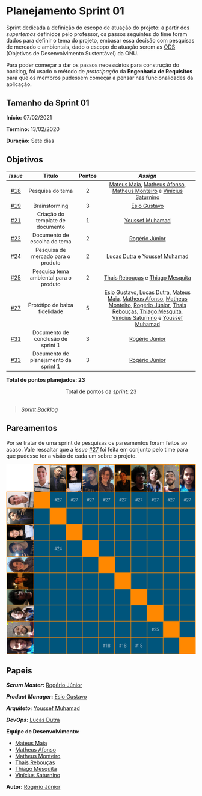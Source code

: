 # Planejamento Sprint 01

Sprint dedicada a definição do escopo de atuação do projeto: a partir dos *supertemas* definidos pelo professor, os passos seguintes do time foram dados para definir o tema do projeto, embasar essa decisão com pesquisas de mercado e ambientais, dado o escopo de atuação serem as [ODS](https://brasil.un.org/pt-br/sdgs) (Objetivos de Desenvolvimento Sustentável) da ONU.

Para poder começar a dar os passos necessários para construção do backlog, foi usado o método de *prototipação* da **Engenharia de Requisitos** para que os membros pudessem começar a pensar nas funcionalidades da aplicação.

## Tamanho da Sprint 01
**Início:** 07/02/2021

**Término:** 13/02/2020

**Duração:** Sete dias

## Objetivos

<div class="full-width">

|     *Issue*      | Titulo |    Pontos   |     *Assign*     |
|:----------------:|:------:|:-----------:|:----------------:|
| [#18](https://github.com/fga-eps-mds/2020.2-Lend.it/issues/18) | Pesquisa do tema | 2 | [Mateus Maia](https://github.com/mateuscunhamaia), [Matheus Afonso](https://github.com/Matheusafonsouza), [Matheus Monteiro](https://github.com/matheusyanmonteiro) e [Vinícius Saturnino](https://github.com/viniciussaturnino) |
| [#19](https://github.com/fga-eps-mds/2020.2-Lend.it/issues/19) | Brainstorming | 3 | [Esio Gustavo](https://github.com/EsioFreitas) |
| [#21](https://github.com/fga-eps-mds/2020.2-Lend.it/issues/21) | Criação do template de documento | 1 | [Youssef Muhamad](https://github.com/youssef-md) |
| [#22](https://github.com/fga-eps-mds/2020.2-Lend.it/issues/22) | Documento de escolha do tema | 2 | [Rogério Júnior](https://github.com/rogerioo) |
| [#24](https://github.com/fga-eps-mds/2020.2-Lend.it/issues/24) | Pesquisa de mercado para o produto | 2 | [Lucas Dutra](https://github.com/lucasdutraf) e [Youssef Muhamad](https://github.com/youssef-md) |
| [#25](https://github.com/fga-eps-mds/2020.2-Lend.it/issues/25) | Pesquisa tema ambiental para o produto | 2 | [Thais Rebouças](https://github.com/Thais-ra) e [Thiago Mesquita](https://github.com/thiagompc) |
| [#27](https://github.com/fga-eps-mds/2020.2-Lend.it/issues/27) | Protótipo de baixa fidelidade | 5 | [Esio Gustavo](https://github.com/EsioFreitas), [Lucas Dutra](https://github.com/lucasdutraf), [Mateus Maia](https://github.com/mateuscunhamaia), [Matheus Afonso](https://github.com/Matheusafonsouza), [Matheus Monteiro](https://github.com/matheusyanmonteiro), [Rogério Júnior](https://github.com/rogerioo), [Thais Rebouças](https://github.com/Thais-ra), [Thiago Mesquita](https://github.com/thiagompc), [Vinícius Saturnino](https://github.com/viniciussaturnino) e [Youssef Muhamad](https://github.com/youssef-md) |
| [#31](https://github.com/fga-eps-mds/2020.2-Lend.it/issues/31) | Documento de conclusão de sprint 1 | 3 | [Rogério Júnior](https://github.com/rogerioo) |
| [#33](https://github.com/fga-eps-mds/2020.2-Lend.it/issues/33) | Documento de planejamento da sprint 1 | 3 | [Rogério Júnior](https://github.com/rogerioo) |
</div>

<b>Total de pontos planejados: 23</b>  

<div style="text-align: center"> Total de pontos da <i>sprint</i>: 23 </div> <br>

<!---Colocar no link abaixo as issues alocadas no milestone da Sprint--->
> [_Sprint_ _Backlog_](https://github.com/fga-eps-mds/2020.2-Lend.it/milestone/2?closed=1)  

## Pareamentos

Por se tratar de uma sprint de pesquisas os pareamentos foram feitos ao acaso. Vale ressaltar que a *issue* [#27](https://github.com/fga-eps-mds/2020.2-Lend.it/issues/27) foi feita em conjunto pelo time para que pudesse ter a visão de cada um sobre o projeto.

![pareamentos](../../../assets/img/sprint1/pareamentos.png)

## Papeis

***Scrum Master*:** [Rogério Júnior](https://github.com/rogerioo)

***Product Manager*:** [Esio Gustavo](https://github.com/EsioFreitas)

***Arquiteto:*** [Youssef Muhamad](https://github.com/youssef-md)

***DevOps*:** [Lucas Dutra](https://github.com/lucasdutraf)

**Equipe de Desenvolvimento:**

- [Mateus Maia](https://github.com/mateuscunhamaia)
- [Matheus Afonso](https://github.com/Matheusafonsouza)
- [Matheus Monteiro](https://github.com/matheusyanmonteiro)
- [Thais Rebouças](https://github.com/Thais-ra)
- [Thiago Mesquita](https://github.com/thiagompc)
- [Vinícius Saturnino](https://github.com/viniciussaturnino)

**Autor:** [Rogério Júnior](https://github.com/rogerioo)